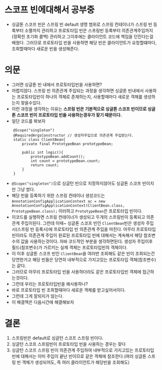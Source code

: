 # 스코프 빈에대해서 공부중

- 싱글톤 스코프 빈은 스프링 빈 default 생명 범위로 스프링 컨테이너가 스프링 빈 등록부터 소멸까지 관리하고 프로토타입 빈은 스프링빈 등록부터 의존관계주입까지(정확힌 초기화 콜백) 관리하고 그이후에는 클라이언트 코드에 책임을 던진다는걸 배웠다. 그러므로 프로토타입 빈을 사용하면 해당 빈은 클라이언트가 요청할떄마다, 조회할때마다 새로운 빈을 생성해준다.

# 의문

- 그러면 싱글톤 빈 내에서 프로토타입빈을 사용하면?
- 어렵지않다. 스프링 빈 의존관계 주입되는 과정을 생각하면 싱글톤 빈내에서 사용하는 프로토타입빈이 하나의 객체로 존재하는지, 사용할때마다 새로운 객체를 생성하는지 찾을수있다.
- 이런 과정을 생각하는 이유는 **스프링 빈은 기본적으로 싱글톤 스코프 빈이므로 싱글톤 스코프 빈이 프로토타입 빈을 사용하는경우가 잦기 때문이다.**
- 일단 코드를 봐보자

```
    @Scope("singleton")
    @RequiredArgsConstructor // 생성자주입으로 의존관계 주입받는다.
    static class ClientBean{
        private final PrototypeBean prototypeBean;

        public int logic(){
            prototypeBean.addCount();
            int count = prototypeBean.count;
            return count;
        }
    }
```

- `@Scope("singleton")`으로 싱글턴 빈으로 지정하지않아도 싱글톤 스코프 빈이지만 그냥 썼다.
- 해당 빈을 등록하기 위한 스프링 컨테이너 생성코드는 `AnnotationConfigApplicationContext ac = new AnnotationConfigApplicationContext(ClientBean.class, PrototypeBean.class);` 이러하고 `PrototypeBean`은 프로토타입 빈이다.
- 이코드를 실행하면 스프링 컨테이너가 생성되고 두개의 스프링빈이 등록되고 의존관계 주입이된다. 그런데 이때~ 싱글톤 스코프 빈인 `ClientBean`빈은 생성자 주입시(스프링 빈 등록시)에 프로토타입 빈 의존관계 주입을 마친다. 아무리 프로토타입 빈이라도 의존관계 주입이 완료된 프로토타입 빈에 대해서는 계속해서 해당 참조변수의 값을 사용하는것이다. 자바 코드적인 부분을 생각하면된다. 생성자 주입이후 필드(참조변수)가 가르키는 실제 객체는 프로토타입빈의 객체이다.
- 이 이후 싱글톤 스코프 빈인 `ClientBean`을 여러번 조회해도 같은 빈이 조회되는건 당연한거고 해당 빈들은 당연히 내부적으로 가지고있는 프로토타입 객체(참조변수)는 같다.
- 그러므로 아무리 프로토타입 빈을 사용하더라도 같은 프로토타입빈 객체에 접근하는것이다.
- 그런데 우리는 프로토타입빈을 왜사용하나?
- 바로 프로토타입 빈 조회할때마다 새로운 객체를 받고싶어서이다.
- 그런데 그게 잘되지가 않는다.
- 이 해결책은 다음시간에 해결해보자

# 결론

1. 스프링빈은 default로 싱글턴 스코프 스프링 빈이다.
2. 싱글턴 스코프 스프링빈이 프로토타입 빈을 사용하는 경우는 잦다
3. 싱글턴 스코프 스프링 빈이 의존관계 주입하여 내부적으로 가지고있는 프로토타입 빈에 대해서는 이미 주입이 끝난 빈이므로 같은 객체에 참조한다.(여러 싱글톤 스프링 빈 객체가 생성되어도, 즉 여러 클라이언트가 해당빈을 조회해도)
